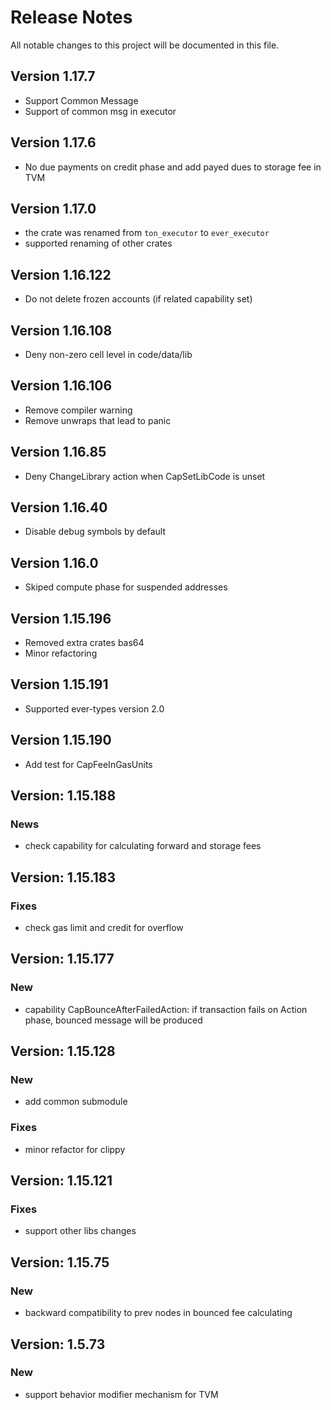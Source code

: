 # Release Notes

All notable changes to this project will be documented in this file.

## Version 1.17.7

- Support Common Message
- Support of common msg in executor

## Version 1.17.6

- No due payments on credit phase and add payed dues to storage fee in TVM

## Version 1.17.0

- the crate was renamed from `ton_executor` to `ever_executor`
- supported renaming of other crates

## Version 1.16.122

- Do not delete frozen accounts (if related capability set)

## Version 1.16.108

- Deny non-zero cell level in code/data/lib

## Version 1.16.106

- Remove compiler warning
- Remove unwraps that lead to panic

## Version 1.16.85

- Deny ChangeLibrary action when CapSetLibCode is unset

## Version 1.16.40

- Disable debug symbols by default

## Version 1.16.0

- Skiped compute phase for suspended addresses

## Version 1.15.196

- Removed extra crates bas64
- Minor refactoring

## Version 1.15.191

- Supported ever-types version 2.0

## Version 1.15.190

- Add test for CapFeeInGasUnits

## Version: 1.15.188

### News

- check capability for calculating forward and storage fees

## Version: 1.15.183

### Fixes

- check gas limit and credit for overflow

## Version: 1.15.177

### New

- capability CapBounceAfterFailedAction: if transaction fails on Action phase,
bounced message will be produced 

## Version: 1.15.128

### New

- add common submodule

### Fixes

- minor refactor for clippy

## Version: 1.15.121

### Fixes

- support other libs changes
## Version: 1.15.75

### New

- backward compatibility to prev nodes in bounced fee calculating

## Version: 1.5.73

### New

- support behavior modifier mechanism for TVM
